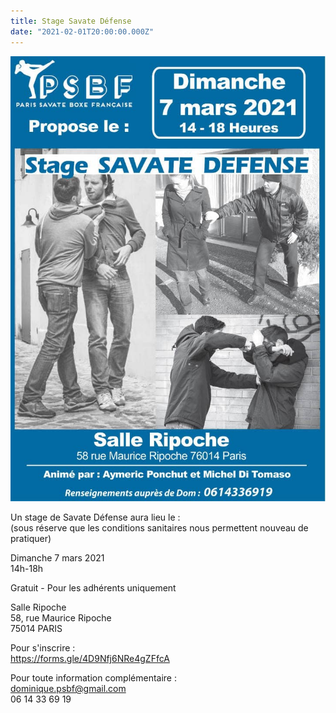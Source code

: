 ```yaml
---
title: Stage Savate Défense
date: "2021-02-01T20:00:00.000Z"
---
```


![Flyer](./flyer-stage-defense-2021.jpg)

Un stage de Savate Défense aura lieu le : \
(sous réserve que les conditions sanitaires nous permettent nouveau de pratiquer) 

Dimanche 7 mars 2021\
14h-18h

Gratuit - Pour les adhérents uniquement

Salle Ripoche\
58, rue Maurice Ripoche\
75014 PARIS

Pour s'inscrire : \
https://forms.gle/4D9Nfj6NRe4gZFfcA


Pour toute information complémentaire : \
dominique.psbf@gmail.com\
06 14 33 69 19

